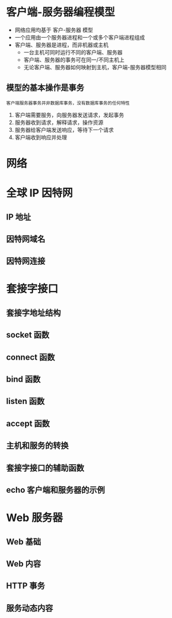 # 客户端-服务器编程模型

* 网络应用均基于 客户-服务器 模型
* 一个应用由一个服务器进程和一个或多个客户端进程组成
* 客户端、服务器是进程，而非机器或主机
	* 一台主机可同时运行不同的客户端、服务器
	* 客户端、服务器的事务可在同一/不同主机上
	* 无论客户端、服务器如何映射到主机，客户端-服务器模型相同

## 模型的基本操作是事务

	客户端服务器事务并非数据库事务，没有数据库事务的任何特性

1. 客户端需要服务，向服务器发送请求，发起事务
2. 服务器收到请求，解释请求，操作资源
3. 服务器给客户端发送响应，等待下一个请求
4. 客户端收到响应并处理

# 网络



# 全球 IP 因特网

## IP 地址

## 因特网域名

## 因特网连接

# 套接字接口

## 套接字地址结构

## socket 函数

## connect 函数

## bind 函数

## listen 函数

## accept 函数

## 主机和服务的转换

## 套接字接口的辅助函数

## echo 客户端和服务器的示例

# Web 服务器

## Web 基础

## Web 内容

## HTTP 事务

## 服务动态内容
